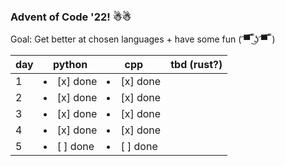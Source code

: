 ### Advent of Code '22! ☃☃
Goal: Get better at chosen languages + have some fun ( ͡▀̿ ̿ ͜ʖ ͡▀̿ ̿ )

| day | python | cpp | tbd (rust?) |
| --- | ------ | --- | --- |
| 1  | <li>[x] done</li> | <li>[x] done</li> |  | 
| 2  | <li>[x] done</li> | <li>[x] done</li> |  | 
| 3  | <li>[x] done</li> | <li>[x] done</li> |  | 
| 4  | <li>[x] done</li> | <li>[x] done</li> |  | 
| 5  | <li>[ ] done</li> | <li>[ ] done</li> |  | 
